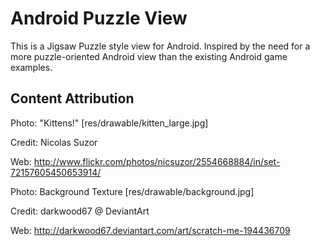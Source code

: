 Android Puzzle View
===================

This is a Jigsaw Puzzle style view for Android. Inspired by the need for
a more puzzle-oriented Android view than the existing Android game examples.

## Content Attribution

Photo: "Kittens!" [res/drawable/kitten\_large.jpg]

Credit: Nicolas Suzor

Web: http://www.flickr.com/photos/nicsuzor/2554668884/in/set-72157605450653914/

Photo: Background Texture [res/drawable/background.jpg]

Credit: darkwood67 @ DeviantArt

Web: http://darkwood67.deviantart.com/art/scratch-me-194436709
